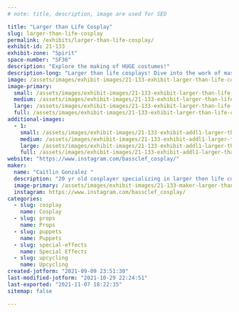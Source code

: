 ```yaml
---
# note: title, description, image are used for SEO

title: "Larger than Life Cosplay"
slug: larger-than-life-cosplay
permalink: /exhibits/larger-than-life-cosplay/
exhibit-id: 21-133
exhibit-zone: "Spirit"
space-number: "SF36"
description: "Explore the making of HUGE costumes!"
description-long: "Larger than life cosplays! Dive into the work of massive costume making, the framework, the stilts, the paint, and more! How to transport, how to reduce weight, all the how to&#039;s involved in making a massive costume."
image: /assets/images/exhibit-images/21-133-exhibit-larger-than-life-cosplay-screenshot-20210909-222243-instagram-large.jpg
image-primary: 
  small: /assets/images/exhibit-images/21-133-exhibit-larger-than-life-cosplay-screenshot-20210909-222243-instagram-small.jpg
  medium: /assets/images/exhibit-images/21-133-exhibit-larger-than-life-cosplay-screenshot-20210909-222243-instagram-medium.jpg
  large: /assets/images/exhibit-images/21-133-exhibit-larger-than-life-cosplay-screenshot-20210909-222243-instagram-large.jpg
  full: /assets/images/exhibit-images/21-133-exhibit-larger-than-life-cosplay-screenshot-20210909-222243-instagram-full.jpg
additional-images: 
  - 1:
    small: /assets/images/exhibit-images/21-133-exhibit-addl1-larger-than-life-cosplay-15493657-10157854627625696-44952644482996312-o-small.jpg
    medium: /assets/images/exhibit-images/21-133-exhibit-addl1-larger-than-life-cosplay-15493657-10157854627625696-44952644482996312-o-medium.jpg
    large: /assets/images/exhibit-images/21-133-exhibit-addl1-larger-than-life-cosplay-15493657-10157854627625696-44952644482996312-o-large.jpg
    full: /assets/images/exhibit-images/21-133-exhibit-addl1-larger-than-life-cosplay-15493657-10157854627625696-44952644482996312-o-full.jpg
website: "https://www.instagram.com/bassclef_cosplay/"
maker: 
  name: "Caitlin Gonzalez "
  description: "20 yr old cosplayer specializing in larger then life costumes."
  image-primary: /assets/images/exhibit-images/21-133-maker-larger-than-life-cosplay-screenshot-20180215-232743-medium.jpg
  instagram: https://www.instagram.com/bassclef_cosplay/
categories: 
  - slug: cosplay
    name: Cosplay
  - slug: props
    name: Props
  - slug: puppets
    name: Puppets
  - slug: special-effects
    name: Special Effects
  - slug: upcycling
    name: Upcycling
created-jotform: "2021-09-09 23:51:30"
last-modified-jotform: "2021-10-29 22:24:51"
last-exported: "2021-11-07 18:22:35"
sitemap: false

---
```

